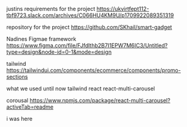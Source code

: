 justins requirements for the project
https://ukvirtfept112-tbf9723.slack.com/archives/C066HU4KM9U/p1709922089351319 

repository for the project
https://github.com/SKhail/smart-gadget

Nadines Figmae framework
https://www.figma.com/file/FJfdlthb2B7I1EPW7M6IC3/Untitled?type=design&node-id=0-1&mode=design

tailwind
https://tailwindui.com/components/ecommerce/components/promo-sections



what we used until now
tailwind
react
react-multi-carousel


corousal
https://www.npmjs.com/package/react-multi-carousel?activeTab=readme



i was here




